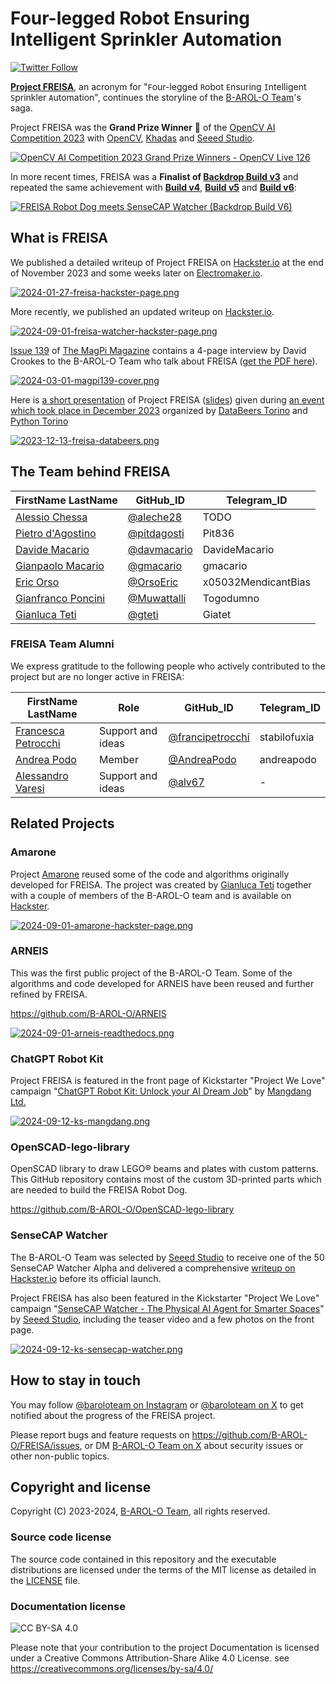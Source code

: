 # Four-legged Robot Ensuring Intelligent Sprinkler Automation

[![Twitter Follow](https://img.shields.io/twitter/follow/baroloteam?label=%40baroloteam&style=social)](https://x.com/baroloteam)

<!-- [![2023-10-28-freisa-landing-page.png](https://github.com/B-AROL-O/FREISA/assets/90387263/720b1270-4645-444d-8c37-23f423472d9a)](https://www.hackster.io/projects/845012) -->

**[Project FREISA](https://github.com/B-AROL-O/FREISA)**, an acronym for "`F`our-legged `R`obot `E`nsuring `I`ntelligent `S`prinkler `A`utomation", continues the storyline of the [B-AROL-O Team](https://github.com/B-AROL-O?view_as=public)'s saga.

Project FREISA was the **Grand Prize Winner** 🥇 of the [OpenCV AI Competition 2023](https://www.hackster.io/contests/opencv-ai-competition-2023) with [OpenCV](https://www.hackster.io/opencv), [Khadas](https://www.hackster.io/khadas) and [Seeed Studio](https://www.hackster.io/seeed).

[![OpenCV AI Competition 2023 Grand Prize Winners - OpenCV Live 126](https://img.youtube.com/vi/iUe4N7yvpmA/0.jpg)](https://www.youtube.com/watch?v=iUe4N7yvpmA "OpenCV AI Competition 2023 Grand Prize Winners - OpenCV Live 126")

In more recent times, FREISA was a **Finalist of [Backdrop Build v3](https://backdropbuild.com/builds/v3/freisa)** and repeated the same achievement with **[Build v4](https://backdropbuild.com/builds/freisa-wyfd)**, **[Build v5](https://backdropbuild.com/builds/freisa-beuv)** and **[Build v6](https://backdropbuild.com/builds/freisa-beuv)**:

[![FREISA Robot Dog meets SenseCAP Watcher (Backdrop Build V6)](https://img.youtube.com/vi/yC3U7GVKcvg/0.jpg)](https://www.youtube.com/watch?v=yC3U7GVKcvg "FREISA Robot Dog meets SenseCAP Watcher (Backdrop Build V6)")

## What is FREISA

We published a detailed writeup of Project FREISA on [Hackster.io](https://www.hackster.io/projects/845012) at the end of November 2023 and some weeks later on [Electromaker.io](https://www.electromaker.io/project/view/four-legged-robot-ensuring-intelligent-sprinkler-automation).

[![2024-01-27-freisa-hackster-page.png](assets/2024-01-27-freisa-hackster-page.png)](https://www.hackster.io/projects/845012)

More recently, we published an updated writeup on [Hackster.io](https://www.hackster.io/projects/89596b).

[![2024-09-01-freisa-watcher-hackster-page.png](assets/2024-09-01-freisa-watcher-hackster-page.png)](https://www.hackster.io/projects/89596b)

[Issue 139](https://magpi.raspberrypi.com/issues/139) of [The MagPi Magazine](https://magpi.raspberrypi.com/) contains a 4-page interview by David Crookes to the B-AROL-O Team who talk about FREISA ([get the PDF here](https://magpi.raspberrypi.com/issues/139/pdf)).

[![2024-03-01-magpi139-cover.png](assets/2024-03-01-magpi139-cover.png)](https://magpi.raspberrypi.com/issues/139)

Here is [a short presentation](https://video.linux.it/w/xq3Z9khHJGTzv2NsNc1gK7?start=9m37&stop=20m23) of Project FREISA ([slides](https://speakerdeck.com/pythontorino/unwrapping-the-future-of-sprinkler-automation)) given during [an event which took place in December 2023](https://www.eventbrite.com/e/databeers-torino-episodio-17-tickets-754459006197) organized by [DataBeers Torino](https://x.com/databeerstorino) and [Python Torino](https://torino.python.it/)

[![2023-12-13-freisa-databeers.png](assets/2023-12-13-freisa-databeers.png)](https://video.linux.it/w/xq3Z9khHJGTzv2NsNc1gK7?start=9m37&stop=20m23)

## The Team behind FREISA

| FirstName LastName                                                             | GitHub_ID                                     | Telegram_ID         |
| ------------------------------------------------------------------------------ | --------------------------------------------- | ------------------- |
| [Alessio Chessa](https://www.linkedin.com/in/alessiochessa)                    | [@aleche28](https://github.com/aleche28)      | TODO                |
| [Pietro d'Agostino](https://www.linkedin.com/in/pietro-d-agostino-9b8199212/)  | [@pitdagosti](https://github.com/pitdagosti)  | Pit836              |
| [Davide Macario](https://www.linkedin.com/in/davide-macario-b872b4225/)        | [@davmacario](https://github.com/davmacario)  | DavideMacario       |
| [Gianpaolo Macario](https://www.linkedin.com/in/gmacario/)                     | [@gmacario](https://github.com/gmacario)      | gmacario            |
| [Eric Orso](https://www.linkedin.com/in/eric-orso-56934124a/)                  | [@OrsoEric](https://github.com/OrsoEric)      | x05032MendicantBias |
| [Gianfranco Poncini](https://www.linkedin.com/in/gianfranco-poncini-b0830340/) | [@Muwattalli](https://github.com/@Muwattalli) | Togodumno           |
| [Gianluca Teti](https://www.linkedin.com/in/gianluca-teti)                     | [@gteti](https://github.com/gteti)            | Giatet              |

### FREISA Team Alumni

We express gratitude to the following people who actively contributed to the project but are no longer active in FREISA:

| FirstName LastName                                                     | Role              | GitHub_ID                                              | Telegram_ID  |
| ---------------------------------------------------------------------- | ----------------- | ------------------------------------------------------ | ------------ |
| [Francesca Petrocchi](https://www.linkedin.com/in/francescapetrocchi/) | Support and ideas | [@francipetrocchi](https://github.com/francipetrocchi) | stabilofuxia |
| [Andrea Podo](https://www.linkedin.com/in/andrea-podo-a65209187)       | Member            | [@AndreaPodo](https://github.com/AndreaPodo)           | andreapodo   |
| [Alessandro Varesi](https://www.linkedin.com/in/alessandrovaresi)      | Support and ideas | [@alv67](https://github.com/alv67)                     | -            |

## Related Projects

### Amarone

Project [Amarone](https://www.hackster.io/projects/185a16) reused some of the code and algorithms originally developed for FREISA.
The project was created by [Gianluca Teti](https://www.linkedin.com/in/gianluca-teti) together with a couple of members of the B-AROL-O team and is available on [Hackster](https://www.hackster.io/projects/185a16).

[![2024-09-01-amarone-hackster-page.png](assets/2024-09-01-amarone-hackster-page.png)](https://www.hackster.io/projects/185a16)

### ARNEIS

This was the first public project of the B-AROL-O Team. Some of the algorithms and code developed for ARNEIS have been reused and further refined by FREISA.

<https://github.com/B-AROL-O/ARNEIS>

[![2024-09-01-arneis-readthedocs.png](assets/2024-09-01-arneis-readthedocs.png)](https://arneis.readthedocs.io/)

### ChatGPT Robot Kit

Project FREISA is featured in the front page of Kickstarter "Project We Love" campaign "[ChatGPT Robot Kit: Unlock your AI Dream Job](https://www.kickstarter.com/projects/mdrobotkits/md-robot-kits-open-source-support-your-genai-creativity?ref=freisa_homepage)" by [Mangdang Ltd.](https://www.kickstarter.com/profile/mdrobotkits)

[![2024-09-12-ks-mangdang.png](assets/2024-09-12-ks-mangdang.png)](https://www.kickstarter.com/projects/mdrobotkits/md-robot-kits-open-source-support-your-genai-creativity?ref=freisa_homepage)

### OpenSCAD-lego-library

OpenSCAD library to draw LEGO&reg; beams and plates with custom patterns.
This GitHub repository contains most of the custom 3D-printed parts which are needed to build the FREISA Robot Dog.

<https://github.com/B-AROL-O/OpenSCAD-lego-library>

### SenseCAP Watcher

The B-AROL-O Team was selected by [Seeed Studio](https://www.seeedstudio.com/) to receive one of the 50 SenseCAP Watcher Alpha and delivered a comprehensive [writeup on Hackster.io](https://www.hackster.io/projects/89596b) before its official launch.

Project FREISA has also been featured in the Kickstarter "Project We Love" campaign "[SenseCAP Watcher - The Physical AI Agent for Smarter Spaces](https://www.kickstarter.com/projects/seeed/sensecap-watcher-open-source-ai-assistant-for-smarter-spaces?ref=freisa_homepage)" by [Seeed Studio](https://www.seeedstudio.com/), including the teaser video and a few photos on the front page.

[![2024-09-12-ks-sensecap-watcher.png](assets/2024-09-12-ks-sensecap-watcher.png)](https://www.kickstarter.com/projects/seeed/sensecap-watcher-open-source-ai-assistant-for-smarter-spaces?ref=freisa_homepage)

## How to stay in touch

You may follow [@baroloteam on Instagram](https://instagram.com/baroloteam) or [@baroloteam on X](https://x.com/baroloteam) to get notified about the progress of the FREISA project.

Please report bugs and feature requests on <https://github.com/B-AROL-O/FREISA/issues>, or DM [B-AROL-O Team on X](https://x.com/baroloteam) about security issues or other non-public topics.

## Copyright and license

Copyright (C) 2023-2024, [B-AROL-O Team](https://github.com/B-AROL-O), all rights reserved.

### Source code license

The source code contained in this repository and the executable distributions are licensed under the terms of the MIT license as detailed in the [LICENSE](LICENSE) file.

### Documentation license

![CC BY-SA 4.0](https://i.creativecommons.org/l/by-sa/4.0/88x31.png)

Please note that your contribution to the project Documentation is licensed under a Creative Commons Attribution-Share Alike 4.0 License. see <https://creativecommons.org/licenses/by-sa/4.0/>

<!-- EOF -->
